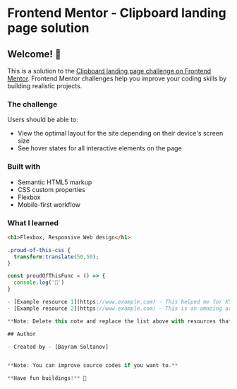 # Frontend Mentor - Clipboard landing page solution

## Welcome! 👋

This is a solution to the [Clipboard landing page challenge on Frontend Mentor](https://www.frontendmentor.io/challenges/clipboard-landing-page-5cc9bccd6c4c91111378ecb9). Frontend Mentor challenges help you improve your coding skills by building realistic projects. 


### The challenge

Users should be able to:

- View the optimal layout for the site depending on their device's screen size
- See hover states for all interactive elements on the page


### Built with

- Semantic HTML5 markup
- CSS custom properties
- Flexbox
- Mobile-first workflow

### What I learned

```html
<h1>Flexbox, Responsive Web design</h1>
```
```css
.proud-of-this-css {
  transform:translate(50,50);
}
```
```js
const proudOfThisFunc = () => {
  console.log('🎉')
}

- [Example resource 1](https://www.example.com) - This helped me for XYZ reason. I really liked this pattern and will use it going forward.
- [Example resource 2](https://www.example.com) - This is an amazing article which helped me finally understand XYZ. I'd recommend it to anyone still learning this concept.

**Note: Delete this note and replace the list above with resources that helped you during the challenge. These could come in handy for anyone viewing your solution or for yourself when you look back on this project in the future.**

## Author

- Created by - [Bayram Soltanov]


**Note: You can improve source codes if you want to.**

**Have fun buildings!** 🚀